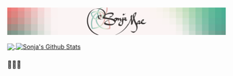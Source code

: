 [![Header](https://github.com/SonjaMae/SonjaMae.github.io/blob/d0583a330b6d38c6db0f59df2ede02bd836a30ff/behance%20banner.png "Header")](https://github.com/sonjamae/sonjamae)

<a href="https://github.com/sonjamae/sonjamae">
  <img align="center" src="https://github-readme-stats.vercel.app/api/top-langs/?username=sonjamae&title_color=ffffff&text_color=c9cacc&icon_color=2bbc8a&bg_color=1d1f21" />
</a>

<a href="https://github.com/sonjamae/sonjamae">
  <img align="center" src="https://github-readme-stats.vercel.app/api?username=sonjamae&show_icons=true&line_height=27&count_private=true&title_color=ffffff&text_color=c9cacc&icon_color=2bbc8a&bg_color=1d1f21" alt="Sonja's Github Stats"/>
</a>

### 🌱🌱🌱



<!--
**SonjaMae/SonjaMae** is a ✨ _special_ ✨ repository because its `README.md` (this file) appears on your GitHub profile.

Here are some ideas to get you started:

- 🔭 I’m currently working on ...
- 🌱 I’m currently learning ...
- 👯 I’m looking to collaborate on ...
- 🤔 I’m looking for help with ...
- 💬 Ask me about ...
- 📫 How to reach me: ...
- 😄 Pronouns: ...
- ⚡ Fun fact: ...
-->
